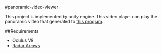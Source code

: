 #panoramic-video-viewer

This project is implemented by unity engine. This video player can play the panoramic video that generated to [this program](https://github.com/se0kjun/panoramic-meta-generator).

##Requirements

- Oculus VR
- [Radar Arrows](https://www.assetstore.unity3d.com/kr/#!/content/6292)


